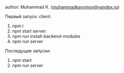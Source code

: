 author: Muhammad K. (muhammadkasymov@yandex.ru)

Первый запуск:
client:
 1) npm i
 2) npm start
server: 
 1) npm run install-backend-modules
 2) npm run server

Последущие запуски:
  1) npm start
  2) npm run server